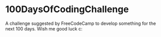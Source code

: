 # 100DaysOfCodingChallenge
A challenge suggested by FreeCodeCamp to develop something for the next 100 days. Wish me good luck c:

